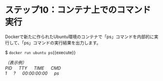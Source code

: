# ステップ10：コンテナ上でのコマンド実行

Dockerで新たに作られたUbuntu環境のコンテナで「ps」コマンドを内部的に実行して、「ps」コマンドの実行結果を出力します。  

$ `docker run ubuntu ps`{{execute}}  

*（表示例）*  
*PID &emsp; TTY &emsp; TIME &emsp; CMD*  
*1 &emsp; ? &emsp; 00:00:00:00 &emsp; ps* 